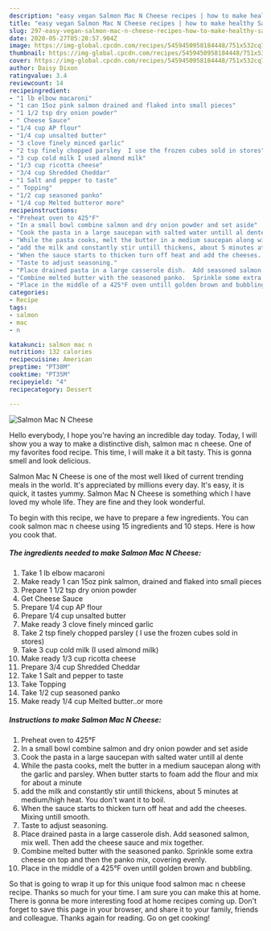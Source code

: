 ```yaml
---
description: "easy vegan Salmon Mac N Cheese recipes | how to make healthy Salmon Mac N Cheese"
title: "easy vegan Salmon Mac N Cheese recipes | how to make healthy Salmon Mac N Cheese"
slug: 297-easy-vegan-salmon-mac-n-cheese-recipes-how-to-make-healthy-salmon-mac-n-cheese
date: 2020-05-27T05:28:57.904Z
image: https://img-global.cpcdn.com/recipes/5459450958184448/751x532cq70/salmon-mac-n-cheese-recipe-main-photo.jpg
thumbnail: https://img-global.cpcdn.com/recipes/5459450958184448/751x532cq70/salmon-mac-n-cheese-recipe-main-photo.jpg
cover: https://img-global.cpcdn.com/recipes/5459450958184448/751x532cq70/salmon-mac-n-cheese-recipe-main-photo.jpg
author: Daisy Dixon
ratingvalue: 3.4
reviewcount: 14
recipeingredient:
- "1 lb elbow macaroni"
- "1 can 15oz pink salmon drained and flaked into small pieces"
- "1 1/2 tsp dry onion powder"
- " Cheese Sauce"
- "1/4 cup AP flour"
- "1/4 cup unsalted butter"
- "3 clove finely minced garlic"
- "2 tsp finely chopped parsley  I use the frozen cubes sold in stores"
- "3 cup cold milk I used almond milk"
- "1/3 cup ricotta cheese"
- "3/4 cup Shredded Cheddar"
- "1 Salt and pepper to taste"
- " Topping"
- "1/2 cup seasoned panko"
- "1/4 cup Melted butteror more"
recipeinstructions:
- "Preheat oven to 425°F"
- "In a small bowl combine salmon and dry onion powder and set aside"
- "Cook the pasta in a large saucepan with salted water untill al dente"
- "While the pasta cooks, melt the butter in a medium saucepan along with the garlic and parsley.  When butter starts to foam add the flour and mix for about a minute"
- "add the milk and constantly stir untill thickens, about 5 minutes at medium/high heat.  You don&#39;t want it to boil."
- "When the sauce starts to thicken turn off heat and add the cheeses. Mixing untill smooth."
- "Taste to adjust seasoning."
- "Place drained pasta in a large casserole dish.  Add seasoned salmon, mix well.  Then add the cheese sauce and mix together."
- "Combine melted butter with the seasoned panko.  Sprinkle some extra cheese on top and then the panko mix, covering evenly."
- "Place in the middle of a 425°F oven untill golden brown and bubbling."
categories:
- Recipe
tags:
- salmon
- mac
- n

katakunci: salmon mac n 
nutrition: 132 calories
recipecuisine: American
preptime: "PT38M"
cooktime: "PT35M"
recipeyield: "4"
recipecategory: Dessert

---
```



![Salmon Mac N Cheese](https://img-global.cpcdn.com/recipes/5459450958184448/751x532cq70/salmon-mac-n-cheese-recipe-main-photo.jpg)

Hello everybody, I hope you're having an incredible day today. Today, I will show you a way to make a distinctive dish, salmon mac n cheese. One of my favorites food recipe. This time, I will make it a bit tasty. This is gonna smell and look delicious.

Salmon Mac N Cheese is one of the most well liked of current trending meals in the world. It's appreciated by millions every day. It's easy, it is quick, it tastes yummy. Salmon Mac N Cheese is something which I have loved my whole life. They are fine and they look wonderful.




To begin with this recipe, we have to prepare a few ingredients. You can cook salmon mac n cheese using 15 ingredients and 10 steps. Here is how you cook that.

<!--inarticleads1-->

##### The ingredients needed to make Salmon Mac N Cheese:

1. Take 1 lb elbow macaroni
1. Make ready 1 can 15oz pink salmon, drained and flaked into small pieces
1. Prepare 1 1/2 tsp dry onion powder
1. Get  Cheese Sauce
1. Prepare 1/4 cup AP flour
1. Prepare 1/4 cup unsalted butter
1. Make ready 3 clove finely minced garlic
1. Take 2 tsp finely chopped parsley ( I use the frozen cubes sold in stores)
1. Take 3 cup cold milk (I used almond milk)
1. Make ready 1/3 cup ricotta cheese
1. Prepare 3/4 cup Shredded Cheddar
1. Take 1 Salt and pepper to taste
1. Take  Topping
1. Take 1/2 cup seasoned panko
1. Make ready 1/4 cup Melted butter..or more




<!--inarticleads2-->

##### Instructions to make Salmon Mac N Cheese:

1. Preheat oven to 425°F
1. In a small bowl combine salmon and dry onion powder and set aside
1. Cook the pasta in a large saucepan with salted water untill al dente
1. While the pasta cooks, melt the butter in a medium saucepan along with the garlic and parsley.  When butter starts to foam add the flour and mix for about a minute
1. add the milk and constantly stir untill thickens, about 5 minutes at medium/high heat.  You don&#39;t want it to boil.
1. When the sauce starts to thicken turn off heat and add the cheeses. Mixing untill smooth.
1. Taste to adjust seasoning.
1. Place drained pasta in a large casserole dish.  Add seasoned salmon, mix well.  Then add the cheese sauce and mix together.
1. Combine melted butter with the seasoned panko.  Sprinkle some extra cheese on top and then the panko mix, covering evenly.
1. Place in the middle of a 425°F oven untill golden brown and bubbling.




So that is going to wrap it up for this unique food salmon mac n cheese recipe. Thanks so much for your time. I am sure you can make this at home. There is gonna be more interesting food at home recipes coming up. Don't forget to save this page in your browser, and share it to your family, friends and colleague. Thanks again for reading. Go on get cooking!
